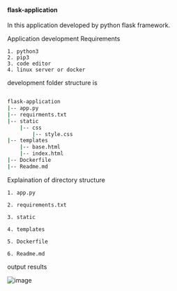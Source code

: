#### flask-application

In this application developed by python flask framework.

Application development Requirements

    1. python3 
    2. pip3 
    3. code editor
    4. linux server or docker 

development folder structure is

<!-- ![image](https://user-images.githubusercontent.com/57703276/143470477-39a04c44-89d4-4019-ba22-bfb0831e889f.png) -->

```bash

flask-application
|-- app.py
|-- requirments.txt
|-- static
    |-- css
        |-- style.css
|-- templates
    |-- base.html
    |-- index.html
|-- Dockerfile
|-- Readme.md
```

Explaination of directory structure

    1. app.py

    2. requirements.txt

    3. static

    4. templates

    5. Dockerfile

    6. Readme.md






output results

![image](https://user-images.githubusercontent.com/57703276/143309870-a43a000c-9333-416f-af96-e400feb0a1a5.png)
